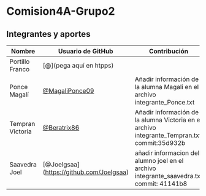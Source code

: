 # Comision4A-Grupo2

## Integrantes y aportes

| Nombre           |                  Usuario de GitHub                   |               Contribución                       |
|------------------|------------------------------------------------------|--------------------------------------------------|
| Portillo Franco  | [@](pega aquí en htpps)                              |                                                  |
| Ponce Magalí     | [@MagaliPonce09](https://github.com/MagaliPonce09)   |Añadir información de la alumna Magali en el archivo integrante_Ponce.txt  |
| Tempran Victoria | [@Beratrix86](https://github.com/Beratrix86)         |Añadir información de la alumna Victoria en el archivo integrante_Tempran.txt commit:35d932b|
| Saavedra Joel    | [@Joelgsaa] (https://github.com/Joelgsaa)            | añadir informacion del alumno joel en el archivo integrante_saavedra.txt commit: 41141b8|
